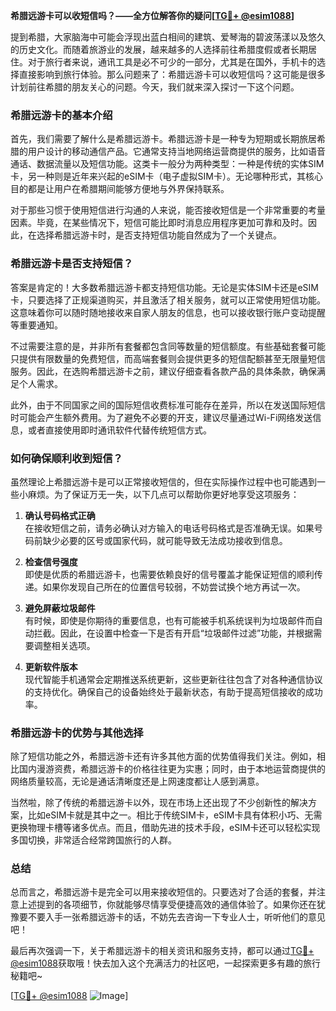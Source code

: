 **希腊远游卡可以收短信吗？——全方位解答你的疑问[[TG💪+ @esim1088](https://t.me/s/esim1088)]**

提到希腊，大家脑海中可能会浮现出蓝白相间的建筑、爱琴海的碧波荡漾以及悠久的历史文化。而随着旅游业的发展，越来越多的人选择前往希腊度假或者长期居住。对于旅行者来说，通讯工具是必不可少的一部分，尤其是在国外，手机卡的选择直接影响到旅行体验。那么问题来了：希腊远游卡可以收短信吗？这可能是很多计划前往希腊的朋友关心的问题。今天，我们就来深入探讨一下这个问题。

### 希腊远游卡的基本介绍

首先，我们需要了解什么是希腊远游卡。希腊远游卡是一种专为短期或长期旅居希腊的用户设计的移动通信产品。它通常支持当地网络运营商提供的服务，比如语音通话、数据流量以及短信功能。这类卡一般分为两种类型：一种是传统的实体SIM卡，另一种则是近年来兴起的eSIM卡（电子虚拟SIM卡）。无论哪种形式，其核心目的都是让用户在希腊期间能够方便地与外界保持联系。

对于那些习惯于使用短信进行沟通的人来说，能否接收短信是一个非常重要的考量因素。毕竟，在某些情况下，短信可能比即时消息应用程序更加可靠和及时。因此，在选择希腊远游卡时，是否支持短信功能自然成为了一个关键点。

### 希腊远游卡是否支持短信？

答案是肯定的！大多数希腊远游卡都支持短信功能。无论是实体SIM卡还是eSIM卡，只要选择了正规渠道购买，并且激活了相关服务，就可以正常使用短信功能。这意味着你可以随时随地接收来自家人朋友的信息，也可以接收银行账户变动提醒等重要通知。

不过需要注意的是，并非所有套餐都包含同等数量的短信额度。有些基础套餐可能只提供有限数量的免费短信，而高端套餐则会提供更多的短信配额甚至无限量短信服务。因此，在选购希腊远游卡之前，建议仔细查看各款产品的具体条款，确保满足个人需求。

此外，由于不同国家之间的国际短信收费标准可能存在差异，所以在发送国际短信时可能会产生额外费用。为了避免不必要的开支，建议尽量通过Wi-Fi网络发送信息，或者直接使用即时通讯软件代替传统短信方式。

### 如何确保顺利收到短信？

虽然理论上希腊远游卡是可以正常接收短信的，但在实际操作过程中也可能遇到一些小麻烦。为了保证万无一失，以下几点可以帮助你更好地享受这项服务：

1. **确认号码格式正确**  
   在接收短信之前，请务必确认对方输入的电话号码格式是否准确无误。如果号码前缺少必要的区号或国家代码，就可能导致无法成功接收到信息。

2. **检查信号强度**  
   即使是优质的希腊远游卡，也需要依赖良好的信号覆盖才能保证短信的顺利传递。如果你发现自己所在的位置信号较弱，不妨尝试换个地方再试一次。

3. **避免屏蔽垃圾邮件**  
   有时候，即使是你期待的重要信息，也有可能被手机系统误判为垃圾邮件而自动拦截。因此，在设置中检查一下是否有开启“垃圾邮件过滤”功能，并根据需要调整相关选项。

4. **更新软件版本**  
   现代智能手机通常会定期推送系统更新，这些更新往往包含了对各种通信协议的支持优化。确保自己的设备始终处于最新状态，有助于提高短信接收的成功率。

### 希腊远游卡的优势与其他选择

除了短信功能之外，希腊远游卡还有许多其他方面的优势值得我们关注。例如，相比国内漫游资费，希腊远游卡的价格往往更为实惠；同时，由于本地运营商提供的网络质量较高，无论是通话清晰度还是上网速度都让人感到满意。

当然啦，除了传统的希腊远游卡以外，现在市场上还出现了不少创新性的解决方案，比如eSIM卡就是其中之一。相比于传统SIM卡，eSIM卡具有体积小巧、无需更换物理卡槽等诸多优点。而且，借助先进的技术手段，eSIM卡还可以轻松实现多国切换，非常适合经常跨国旅行的人群。

### 总结

总而言之，希腊远游卡是完全可以用来接收短信的。只要选对了合适的套餐，并注意上述提到的各项细节，你就能够尽情享受便捷高效的通信体验了。如果你还在犹豫要不要入手一张希腊远游卡的话，不妨先去咨询一下专业人士，听听他们的意见吧！

最后再次强调一下，关于希腊远游卡的相关资讯和服务支持，都可以通过[TG💪+ @esim1088](https://t.me/s/esim1088)获取哦！快去加入这个充满活力的社区吧，一起探索更多有趣的旅行秘籍吧~

[[TG💪+ @esim1088](https://t.me/s/esim1088) ![Image](https://i.postimg.cc/4NQfJmqS/Snipaste-2025-05-13-00-14-12.png)]